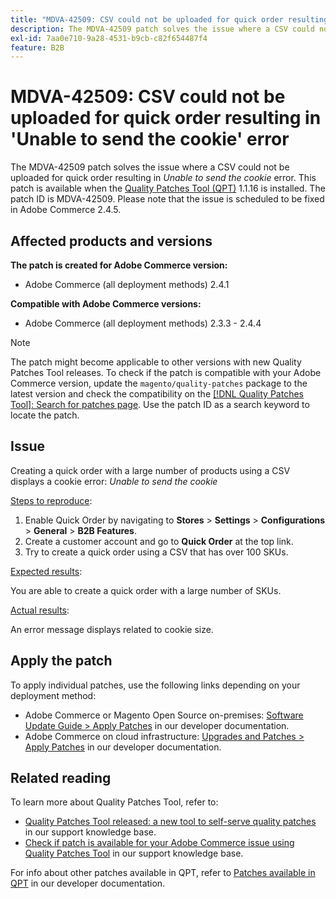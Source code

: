 ```yaml
---
title: "MDVA-42509: CSV could not be uploaded for quick order resulting in 'Unable to send the cookie' error"
description: The MDVA-42509 patch solves the issue where a CSV could not be uploaded for quick order resulting in *Unable to send the cookie* error. This patch is available when the [Quality Patches Tool (QPT)](/help/announcements/adobe-commerce-announcements/magento-quality-patches-released-new-tool-to-self-serve-quality-patches.md) 1.1.16 is installed. The patch ID is MDVA-42509. Please note that the issue is scheduled to be fixed in Adobe Commerce 2.4.5.
exl-id: 7aa0e710-9a28-4531-b9cb-c82f654487f4
feature: B2B
---
```

# MDVA-42509: CSV could not be uploaded for quick order resulting in 'Unable to send the cookie' error

The MDVA-42509 patch solves the issue where a CSV could not be uploaded for quick order resulting in *Unable to send the cookie* error. This patch is available when the [Quality Patches Tool (QPT)](/help/announcements/adobe-commerce-announcements/magento-quality-patches-released-new-tool-to-self-serve-quality-patches.md) 1.1.16 is installed. The patch ID is MDVA-42509. Please note that the issue is scheduled to be fixed in Adobe Commerce 2.4.5.

## Affected products and versions

**The patch is created for Adobe Commerce version:**

* Adobe Commerce (all deployment methods) 2.4.1

**Compatible with Adobe Commerce versions:**

* Adobe Commerce (all deployment methods) 2.3.3 - 2.4.4

>[!NOTE]
>
>The patch might become applicable to other versions with new Quality Patches Tool releases. To check if the patch is compatible with your Adobe Commerce version, update the `magento/quality-patches` package to the latest version and check the compatibility on the [[!DNL Quality Patches Tool]: Search for patches page](https://devdocs.magento.com/quality-patches/tool.html#patch-grid). Use the patch ID as a search keyword to locate the patch.

## Issue

Creating a quick order with a large number of products using a CSV displays a cookie error: *Unable to send the cookie*

<u>Steps to reproduce</u>:

1. Enable Quick Order by navigating to **Stores** > **Settings** > **Configurations** > **General** > **B2B Features**.
1. Create a customer account and go to **Quick Order** at the top link.
1. Try to create a quick order using a CSV that has over 100 SKUs.

<u>Expected results</u>:

You are able to create a quick order with a large number of SKUs.

<u>Actual results</u>:

An error message displays related to cookie size.

## Apply the patch

To apply individual patches, use the following links depending on your deployment method:

* Adobe Commerce or Magento Open Source on-premises: [Software Update Guide > Apply Patches](https://devdocs.magento.com/guides/v2.4/comp-mgr/patching/mqp.html) in our developer documentation.
* Adobe Commerce on cloud infrastructure: [Upgrades and Patches > Apply Patches](https://devdocs.magento.com/cloud/project/project-patch.html) in our developer documentation.

## Related reading

To learn more about Quality Patches Tool, refer to:

* [Quality Patches Tool released: a new tool to self-serve quality patches](/help/announcements/adobe-commerce-announcements/magento-quality-patches-released-new-tool-to-self-serve-quality-patches.md) in our support knowledge base.
* [Check if patch is available for your Adobe Commerce issue using Quality Patches Tool](/help/support-tools/patches-available-in-qpt-tool/check-patch-for-magento-issue-with-magento-quality-patches.md) in our support knowledge base.

For info about other patches available in QPT, refer to [Patches available in QPT](https://devdocs.magento.com/quality-patches/tool.html#patch-grid) in our developer documentation.

